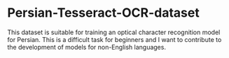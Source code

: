 # Persian-Tesseract-OCR-dataset
This dataset is suitable for training an optical character recognition model for Persian. This is a difficult task for beginners and I want to contribute to the development of models for non-English languages.
